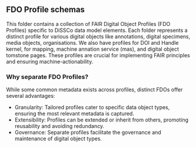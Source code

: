 ## FDO Profile schemas

This folder contains a collection of FAIR Digital Object Profiles (FDO Profiles) specific to DiSSCo data model elements. 
Each folder represents a distinct profile for various digital objects like annotations, digital specimens, media objects, organisations. We also have profiles for DOI and Handle kernel, for mapping, machine annation service 
(mas), and digital object tomstone pages. These profiles are crucial for implementing FAIR principles and ensuring machine-actionability.


### Why separate FDO Profiles?

While some common metadata exists across profiles, distinct FDOs offer several advantages:

- Granularity: Tailored profiles cater to specific data object types, ensuring the most relevant metadata is captured.
- Extensibility: Profiles can be extended or inherit from others, promoting reusability and avoiding redundancy.
- Governance: Separate profiles facilitate the governance and maintenance of digital object types.
